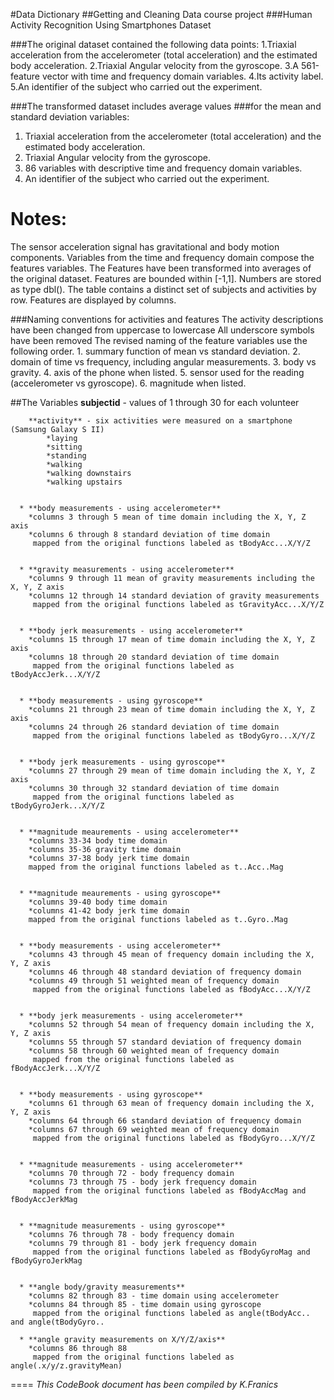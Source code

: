 #Data Dictionary
##Getting and Cleaning Data course project 
###Human Activity Recognition Using Smartphones Dataset


###The original dataset contained the following data points:
  1.Triaxial acceleration from the accelerometer (total acceleration) 
     and the estimated body acceleration.
  2.Triaxial Angular velocity from the gyroscope.
  3.A 561-feature vector with time and frequency domain variables.
  4.Its activity label.
  5.An identifier of the subject who carried out the experiment. 

###The transformed dataset includes average values 
###for the mean and standard deviation variables:
  1. Triaxial acceleration from the accelerometer (total acceleration) 
     and the estimated body acceleration.
  2. Triaxial Angular velocity from the gyroscope.
  3. 86 variables with descriptive time and frequency domain variables.
  4. An identifier of the subject who carried out the experiment.  
  
Notes: 
======
The sensor acceleration signal has gravitational and body motion components.
Variables from the time and frequency domain compose the features variables.
The Features have been transformed into averages of the original dataset.
Features are bounded within [-1,1].
Numbers are stored as type dbl().
The table contains a distinct set of subjects and activities by row.
Features are displayed by columns.


###Naming conventions for activities and features
The activity descriptions have been changed from uppercase to lowercase
All underscore symbols have been removed
The revised naming of the feature variables use the following order.
      1. summary function of mean vs standard deviation.
      2. domain of time vs frequency, including angular measurements.
      3. body vs gravity. 
      4. axis of the phone when listed.
      5. sensor used for the reading (accelerometer vs gyroscope).
      6. magnitude when listed. 

##The Variables
        **subjectid** - values of 1 through 30 for each volunteer 


        **activity** - six activities were measured on a smartphone (Samsung Galaxy S II)
            *laying
            *sitting
            *standing
            *walking 
            *walking downstairs
            *walking upstairs


      * **body measurements - using accelerometer**
        *columns 3 through 5 mean of time domain including the X, Y, Z axis
        *columns 6 through 8 standard deviation of time domain
         mapped from the original functions labeled as tBodyAcc...X/Y/Z


      * **gravity measurements - using accelerometer**
        *columns 9 through 11 mean of gravity measurements including the X, Y, Z axis
        *columns 12 through 14 standard deviation of gravity measurements
         mapped from the original functions labeled as tGravityAcc...X/Y/Z  


      * **body jerk measurements - using accelerometer**
        *columns 15 through 17 mean of time domain including the X, Y, Z axis
        *columns 18 through 20 standard deviation of time domain
         mapped from the original functions labeled as tBodyAccJerk...X/Y/Z   


      * **body measurements - using gyroscope**
        *columns 21 through 23 mean of time domain including the X, Y, Z axis
        *columns 24 through 26 standard deviation of time domain
         mapped from the original functions labeled as tBodyGyro...X/Y/Z 
   
   
      * **body jerk measurements - using gyroscope**
        *columns 27 through 29 mean of time domain including the X, Y, Z axis
        *columns 30 through 32 standard deviation of time domain
         mapped from the original functions labeled as tBodyGyroJerk...X/Y/Z     
 
 
      * **magnitude meaurements - using accelerometer**
        *columns 33-34 body time domain
        *columns 35-36 gravity time domain
        *columns 37-38 body jerk time domain
        mapped from the original functions labeled as t..Acc..Mag
        
        
      * **magnitude meaurements - using gyroscope**
        *columns 39-40 body time domain
        *columns 41-42 body jerk time domain
        mapped from the original functions labeled as t..Gyro..Mag


      * **body measurements - using accelerometer**
        *columns 43 through 45 mean of frequency domain including the X, Y, Z axis
        *columns 46 through 48 standard deviation of frequency domain
        *columns 49 through 51 weighted mean of frequency domain
         mapped from the original functions labeled as fBodyAcc...X/Y/Z  
         
           
      * **body jerk measurements - using accelerometer**
        *columns 52 through 54 mean of frequency domain including the X, Y, Z axis
        *columns 55 through 57 standard deviation of frequency domain
        *columns 58 through 60 weighted mean of frequency domain
         mapped from the original functions labeled as fBodyAccJerk...X/Y/Z
         
         
      * **body measurements - using gyroscope**
        *columns 61 through 63 mean of frequency domain including the X, Y, Z axis
        *columns 64 through 66 standard deviation of frequency domain
        *columns 67 through 69 weighted mean of frequency domain
         mapped from the original functions labeled as fBodyGyro...X/Y/Z  
         
      
      * **magnitude measurements - using accelerometer**
        *columns 70 through 72 - body frequency domain 
        *columns 73 through 75 - body jerk frequency domain
         mapped from the original functions labeled as fBodyAccMag and fBodyAccJerkMag
         
         
      * **magnitude measurements - using gyroscope**
        *columns 76 through 78 - body frequency domain 
        *columns 79 through 81 - body jerk frequency domain
         mapped from the original functions labeled as fBodyGyroMag and fBodyGyroJerkMag
         
               
      * **angle body/gravity measurements**
        *columns 82 through 83 - time domain using accelerometer
        *columns 84 through 85 - time domain using gyroscope
         mapped from the original functions labeled as angle(tBodyAcc.. and angle(tBodyGyro..
         
      * **angle gravity measurements on X/Y/Z/axis**
        *columns 86 through 88 
         mapped from the original functions labeled as angle(.x/y/z.gravityMean)
         
         
====
*This CodeBook document has been compiled by K.Franics*         
      
         
 
